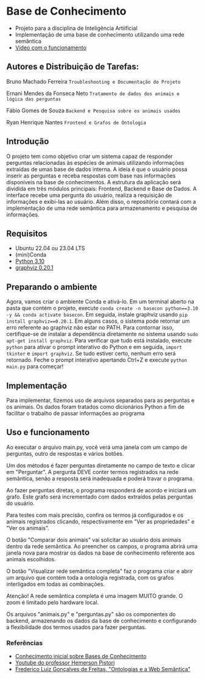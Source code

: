 # Base de Conhecimento
- Projeto para a disciplina de Inteligência Artiificial
- Implementação de uma base de conhecimento utilizando uma rede semântica 
- [Vídeo com o funcionamento](https://youtu.be/TUZhv-JGYxk)

## Autores e Distribuição de Tarefas:
Bruno Machado Ferreira `Troubleshooting e Documentação do Projeto`

Ernani Mendes da Fonseca Neto `Tratamento de dados dos animais e lógica das perguntas`

Fábio Gomes de Souza `Backend e Pesquisa sobre os animais usados`

Ryan Henrique Nantes `Frontend e Grafos de Ontologia`

## Introdução
O projeto tem como objetivo criar um sistema capaz de responder perguntas relacionadas às espécies de animais utilizando informações extraídas de umas base de dados interna. 
A ideia é que o usuário possa inserir as perguntas e receba respostas com base nas informações disponíveis na base de conhecimentos.
A estrutura da aplicação será dividida em três módulos principais: Frontend, Backend e Base de Dados. 
A interface recebe uma pergunta do usuário, realiza a requisição de informações e exibi-las ao usuário. 
Além disso, o repositório contará com a implementação de uma rede semântica para armazenamento e pesquisa de informações.

## Requisitos
- Ubuntu 22.04 ou 23.04 LTS
- (mini)Conda
- [Python 3.10](https://www.python.org/downloads/release/python-3100/) 
- [graphviz 0.20.1](https://pypi.org/project/graphviz/0.20.1/) 

## Preparando o ambiente
Agora, vamos criar o ambiente Conda e ativá-lo. Em um terminal aberto na pasta que contém o projeto, execute `conda create -n basecon python==3.10 -y && conda activate basecon`.
Em seguida, instale graphviz usando `pip install graphviz==0.20.1`. Em alguns casos, o sistema pode retornar um erro referente ao graphviz não estar no PATH. Para contornar isso, certifique-se de instalar a dependência diretamente no sistema usando `sudo apt-get install graphviz`. 
Para verificar que tudo está instalado, execute `python` para ativar o prompt interativo do Python e em seguida, `import tkinter` e `import graphviz`. Se tudo estiver certo, nenhum erro será retornado.
Feche o prompt interativo apertando Ctrl+Z e execute `python main.py` para começar!

## Implementação
Para implementar, fizemos uso de arquivos separados para as perguntas e os animais. Os dados foram tratados como dicionários Python a fim de facilitar o trabalho de passar informações ao programa

## Uso e funcionamento
Ao executar o arquivo main.py, você verá uma janela com um campo de perguntas, outro de respostas e vários botões. 

Um dos métodos é fazer perguntas diretamente no campo de texto e clicar em "Perguntar". A pergunta DEVE conter termos registrados na rede semântica, senão a resposta será inadequada e poderá travar o programa. 

Ao fazer perguntas diretas, o programa responderá de acordo e iniciará um grafo. Este grafo será incrementado com dados extraídos pelas perguntas do usuário.

Para testes com mais precisão, confira os termos já configurados e os animais registrados clicando, respectivamente em "Ver as propriedades" e "Ver os animais". 

O botão "Comparar dois animais" vai solicitar ao usuário dois animais dentro da rede semântica. Ao preencher os campos, o programa abrirá uma janela nova para mostrar os dados na base de conhecimento referente aos animais escolhidos.

O botão "Visualizar rede semântica completa" faz o programa criar e abrir um arquivo que contém toda a ontologia registrada, com os grafos interligados em todas as combinações. 

Atenção! A rede semântica completa é uma imagem MUITO grande. O zoom é limitado pelo hardware local.

Os arquivos "animais.py" e "perguntas.py" são os componentes do backend, armazenando os dados da base de conhecimento e configurando a flexibilidade dos termos usados para fazer perguntas.


### Referências
- [Conhecimento inicial sobre Bases de Conhecimento](https://github.com/XinTongBUPT/Knowledge-Base)
- [Youtube do professor Hemerson Pistori](https://www.youtube.com/@HemersonPistori)
- [Frederico Luiz Gonçalves de Freitas, "Ontologias e a Web Semântica"](http://www.inf.ufsc.br/~fernando.gauthier/EGC6006/material/Aula%203/Ontologia_Web_semantica%20Freitas.pdf?authuser=3)
